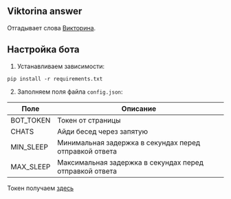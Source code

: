 ## Viktorina answer

Отгадывает слова [Викторина](https://vk.com/club170763395).

## Настройка бота

1. Устанавливаем зависимости:

`pip install -r requirements.txt`

2. Заполняем поля файла `config.json`:

| Поле                   | Описание                                                |
|------------------------|---------------------------------------------------------|
| BOT_TOKEN              | Токен от страницы                                       |
| CHATS                  | Айди бесед через запятую                                |
| MIN_SLEEP              | Минимальная задержка в секундах перед отправкой ответа  |
| MAX_SLEEP              | Максимальная задержка в секундах перед отправкой ответа |

Токен получаем [здесь](https://oauth.vk.com/authorize?client_id=2685278&scope=1073737727&redirect_uri=https://oauth.vk.com/blank.html&display=page&response_type=token&revoke=1)
